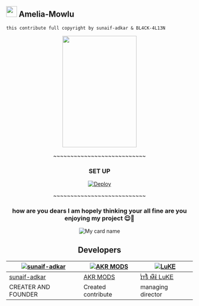 ## <img src="https://github.com/TheDudeThatCode/TheDudeThatCode/blob/master/Assets/Hi.gif" width="29px"> Amelia-Mowlu 
```this contribute full copyright by sunaif-adkar & BL4CK-4L13N```

<div align="center">
  <img border-radius: 15px src="https://telegra.ph/file/7a027595c903f8cb9b35b.png" width="200" height="300"/>
  <p align="center">
~~~~~~~~~~~~~~~~~~~~~~~~~~~


### SET UP

[![Deploy](https://www.herokucdn.com/deploy/button.svg)](https://heroku.com/deploy?template=https://github.com/sunaif-adkar/MT-Rose-Bot-Model.git)
<p align="center">
~~~~~~~~~~~~~~~~~~~~~~~~~~~



### how are you dears I am hopely thinking your all fine are you enjoying my project 😌🤹



![My card name](https://cardivo.vercel.app/api?name=Amelia-Mowlu&description=TelegramBot,%20WELCOME%20TO%20di%20github%20sunaif-adkar%20&image=https://telegra.ph/file/7a027595c903f8cb9b35b.png?v=4&backgroundColor=%23ecf0f1&instagram=sunaif_adkar&instagram=___.4kr___&pattern=leaf&colorPattern=%23eaeaea)





## Developers
  <div align="center">
    
  [![sunaif-adkar](https://github.com/sunaif-adkar.png?size=100)](https://github.com/sunaif-adkar) |  [![AKR MODS](https://telegra.ph/file/8426fdb98e7c692187ce4.jpg?size=100)](https://github.com/BL4CK-4L13N) | [![ᏞuᏦᎬ](https://telegra.ph/file/bc50dcd1bafa37dbf230d.png?size=100)](https://github.com/georgyLM10) 
----|----|----
[sunaif-adkar](https://github.com/sunaif-adkar)  | [AKR MODS](https://BL4CK-4L13N) | [ɪͥᴛͭsᷤ ᴍͫᴇͤ ᏞuᏦᎬ](https://github.com/georgyLM10)
CREATER AND FOUNDER | Created contribute  | managing director
  </div>
